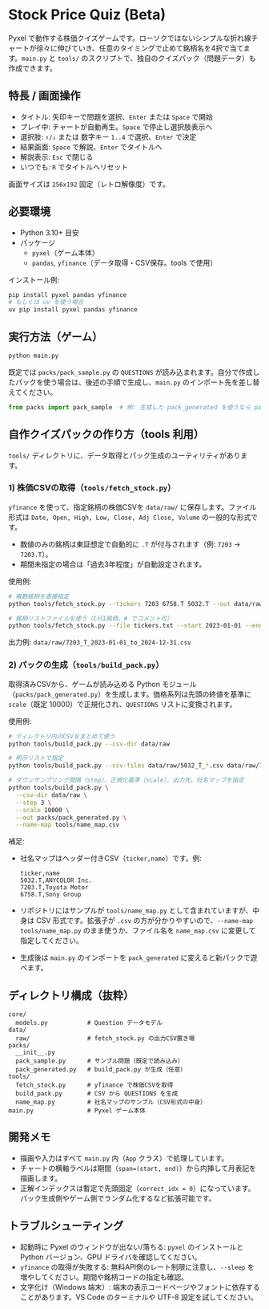 # Stock Price Quiz (Beta)

Pyxel で動作する株価クイズゲームです。ローソクではないシンプルな折れ線チャートが徐々に伸びていき、任意のタイミングで止めて銘柄名を4択で当てます。`main.py` と `tools/` のスクリプトで、独自のクイズパック（問題データ）も作成できます。

## 特長 / 画面操作

- タイトル: 矢印キーで問題を選択、`Enter` または `Space` で開始
- プレイ中: チャートが自動再生。`Space` で停止し選択肢表示へ
- 選択肢: `↑/↓` または 数字キー `1..4` で選択、`Enter` で決定
- 結果画面: `Space` で解説、`Enter` でタイトルへ
- 解説表示: `Esc` で閉じる
- いつでも: `R` でタイトルへリセット

画面サイズは `256x192` 固定（レトロ解像度）です。

## 必要環境

- Python 3.10+ 目安
- パッケージ
  - `pyxel`（ゲーム本体）
  - `pandas`, `yfinance`（データ取得・CSV保存。tools で使用）

インストール例:

```bash
pip install pyxel pandas yfinance
# もしくは uv を使う場合
uv pip install pyxel pandas yfinance
```

## 実行方法（ゲーム）

```bash
python main.py
```

既定では `packs/pack_sample.py` の `QUESTIONS` が読み込まれます。自分で作成したパックを使う場合は、後述の手順で生成し、`main.py` のインポート先を差し替えてください。

```python
from packs import pack_sample  # 例: 生成した pack_generated を使うなら pack_generated に変更
```

## 自作クイズパックの作り方（tools 利用）

`tools/` ディレクトリに、データ取得とパック生成のユーティリティがあります。

### 1) 株価CSVの取得（`tools/fetch_stock.py`）

`yfinance` を使って、指定銘柄の株価CSVを `data/raw/` に保存します。ファイル形式は `Date, Open, High, Low, Close, Adj Close, Volume` の一般的な形式です。

- 数値のみの銘柄は東証想定で自動的に `.T` が付与されます（例: `7203` → `7203.T`）。
- 期間未指定の場合は「過去3年程度」が自動設定されます。

使用例:

```bash
# 複数銘柄を直接指定
python tools/fetch_stock.py --tickers 7203 6758.T 5032.T --out data/raw

# 銘柄リストファイルを使う（1行1銘柄、# でコメント可）
python tools/fetch_stock.py --file tickers.txt --start 2023-01-01 --end 2024-12-31 --out data/raw
```

出力例: `data/raw/7203_T_2023-01-01_to_2024-12-31.csv`

### 2) パックの生成（`tools/build_pack.py`）

取得済みCSVから、ゲームが読み込める Python モジュール（`packs/pack_generated.py`）を生成します。価格系列は先頭の終値を基準に `scale`（既定 10000）で正規化され、`QUESTIONS` リストに変換されます。

使用例:

```bash
# ディレクトリ内のCSVをまとめて使う
python tools/build_pack.py --csv-dir data/raw

# 明示リストで指定
python tools/build_pack.py --csv-files data/raw/5032_T_*.csv data/raw/7203_T_*.csv

# ダウンサンプリング間隔（step）、正規化基準（scale）、出力先、社名マップを指定
python tools/build_pack.py \
  --csv-dir data/raw \
  --step 3 \
  --scale 10000 \
  --out packs/pack_generated.py \
  --name-map tools/name_map.csv
```

補足:

- 社名マップはヘッダー付きCSV（`ticker,name`）です。例:

  ```csv
  ticker,name
  5032.T,ANYCOLOR Inc.
  7203.T,Toyota Motor
  6758.T,Sony Group
  ```

- リポジトリにはサンプルが `tools/name_map.py` として含まれていますが、中身は CSV 形式です。拡張子が `.csv` の方が分かりやすいので、`--name-map tools/name_map.py` のまま使うか、ファイル名を `name_map.csv` に変更して指定してください。
- 生成後は `main.py` のインポートを `pack_generated` に変えると新パックで遊べます。

## ディレクトリ構成（抜粋）

```
core/
  models.py           # Question データモデル
data/
  raw/                # fetch_stock.py の出力CSV置き場
packs/
  __init__.py
  pack_sample.py      # サンプル問題（既定で読み込み）
  pack_generated.py   # build_pack.py が生成（任意）
tools/
  fetch_stock.py      # yfinance で株価CSVを取得
  build_pack.py       # CSV から QUESTIONS を生成
  name_map.py         # 社名マップのサンプル（CSV形式の中身）
main.py               # Pyxel ゲーム本体
```

## 開発メモ

- 描画や入力はすべて `main.py` 内（`App` クラス）で処理しています。
- チャートの横軸ラベルは期間（`span=(start, end)`）から内挿して月表記を描画します。
- 正解インデックスは暫定で先頭固定（`correct_idx = 0`）になっています。パック生成側やゲーム側でランダム化するなど拡張可能です。

## トラブルシューティング

- 起動時に Pyxel のウィンドウが出ない/落ちる: `pyxel` のインストールと Python バージョン、GPU ドライバを確認してください。
- `yfinance` の取得が失敗する: 無料API側のレート制限に注意し、`--sleep` を増やしてください。期間や銘柄コードの指定も確認。
- 文字化け（Windows 端末）: 端末の表示コードページやフォントに依存することがあります。VS Code のターミナルや UTF-8 設定を試してください。


